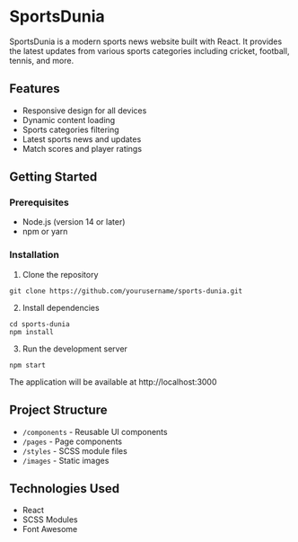 # SportsDunia

SportsDunia is a modern sports news website built with React. It provides the latest updates from various sports
categories including cricket, football, tennis, and more.

## Features

- Responsive design for all devices
- Dynamic content loading
- Sports categories filtering
- Latest sports news and updates
- Match scores and player ratings

## Getting Started

### Prerequisites

- Node.js (version 14 or later)
- npm or yarn

### Installation

1. Clone the repository

```
git clone https://github.com/yourusername/sports-dunia.git
```

2. Install dependencies

```
cd sports-dunia
npm install
```

3. Run the development server

```
npm start
```

The application will be available at http://localhost:3000

## Project Structure

- `/components` - Reusable UI components
- `/pages` - Page components
- `/styles` - SCSS module files
- `/images` - Static images

## Technologies Used

- React
- SCSS Modules
- Font Awesome